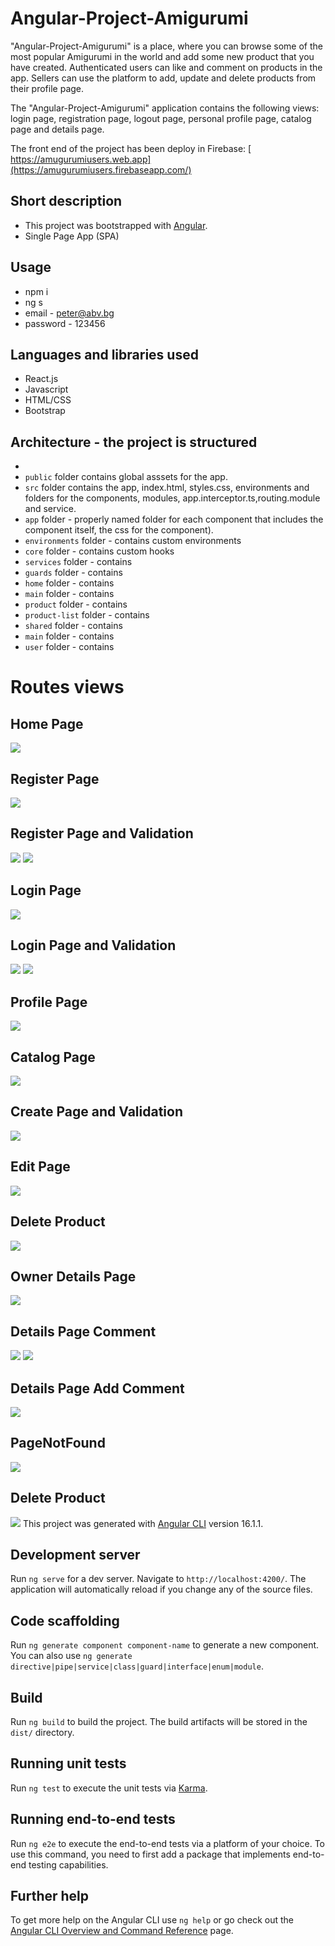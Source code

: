 
#  Angular-Project-Amigurumi

"Angular-Project-Amigurumi" is a place, where you can browse some of the most popular Amigurumi  in the world and add some new product that you have created. Authenticated users can like and comment on products in the app. Sellers can use the platform to add, update and delete products from their profile page.

The  "Angular-Project-Amigurumi"  application contains the following views: login page, registration page, logout page, personal profile page, catalog page and details page.

The front end of the project has been deploy in Firebase: [ https://amugurumiusers.web.app](https://amugurumiusers.firebaseapp.com/)

## Short description
 - This project was bootstrapped with [Angular](https://github.com/facebook/angular).
 - Single Page App (SPA) 
 
 ## Usage

- npm i
- ng s
- email - peter@abv.bg
- password - 123456
 
## Languages and libraries used
 - React.js
 - Javascript
 - HTML/CSS
 - Bootstrap
 
 ## Architecture - the project is structured
 -
 - `public` folder contains global asssets for the app.
 - `src` folder contains the app, index.html, styles.css, environments and folders for the components, modules, app.interceptor.ts,routing.module and service.
 - `app` folder - properly named folder for each component that includes the component itself, the css  for the component).
 - `environments` folder - contains custom environments
 - `core` folder - contains custom hooks
 - `services` folder - contains 
  - `guards` folder -  contains 
 - `home` folder - contains
 - `main` folder -  contains 
 - `product` folder - contains
 - `product-list` folder -  contains 
 - `shared` folder - contains
 - `main` folder -  contains 
 - `user` folder - contains 
# Routes views

## Home Page
![](/HomePage.jpg)

## Register Page
![](/PageRegister.jpg)
## Register  Page and Validation
![](RegisterValidation.jpg)
![](RegisterError.jpg)

## Login Page 
![](/PageLogin.jpg)
## Login  Page and Validation
![](LoginValidation.jpg)
![](LoginErrorHandling.jpg)
## Profile Page
![](/ProfilePage.jpg)


## Catalog  Page
![](/CatalogProfilePage.jpg)

## Create  Page and Validation
![](CreateValidation.png)


## Edit Page
![](/EditPage.jpg)

## Delete Product
![](/del.jpg)

## Owner Details Page
![](/OwnerDetailsPage.jpg)


## Details Page Comment
![](/ListComment.jpg)
![](/ListComment2.jpg)

## Details Page Add Comment
![](/AddComment.jpg)



## PageNotFound
![](/404.jpg)

## Delete Product
![](/del.jpg)
This project was generated with [Angular CLI](https://github.com/angular/angular-cli) version 16.1.1.

## Development server

Run `ng serve` for a dev server. Navigate to `http://localhost:4200/`. The application will automatically reload if you change any of the source files.

## Code scaffolding

Run `ng generate component component-name` to generate a new component. You can also use `ng generate directive|pipe|service|class|guard|interface|enum|module`.

## Build

Run `ng build` to build the project. The build artifacts will be stored in the `dist/` directory.

## Running unit tests

Run `ng test` to execute the unit tests via [Karma](https://karma-runner.github.io).

## Running end-to-end tests

Run `ng e2e` to execute the end-to-end tests via a platform of your choice. To use this command, you need to first add a package that implements end-to-end testing capabilities.

## Further help

To get more help on the Angular CLI use `ng help` or go check out the [Angular CLI Overview and Command Reference](https://angular.io/cli) page.
